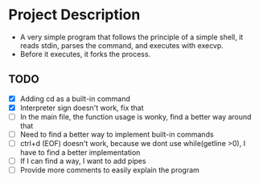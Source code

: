 # Project Description

 - A very simple program that follows the principle of a simple shell, it reads stdin, parses the command, and executes with execvp.
 - Before it executes, it forks the process.

## TODO

- [x] Adding cd as a built-in command 
- [x] Interpreter sign doesn't work, fix that
- [ ] In the main file, the function usage is wonky, find a better way around that
- [ ] Need to find a better way to implement built-in commands
- [ ] ctrl+d (EOF) doesn't work, because we dont use while(getline >0), I have to find a better implementation
- [ ] If I can find a way, I want to add pipes
- [ ] Provide more comments to easily explain the program
